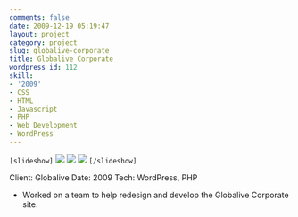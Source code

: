```yaml
---
comments: false
date: 2009-12-19 05:19:47
layout: project
category: project
slug: globalive-corporate
title: Globalive Corporate
wordpress_id: 112
skill:
- '2009'
- CSS
- HTML
- Javascript
- PHP
- Web Development
- WordPress
---
```


`[slideshow]`
![](http://ruten.ca/wp-content/uploads/2012/03/globalive-cropped1.jpg)
![](http://ruten.ca/wp-content/uploads/2012/03/globalive-cropped2.jpg)
![](http://ruten.ca/wp-content/uploads/2012/03/globalive-cropped3.jpg)
`[/slideshow]`

Client: Globalive
Date: 2009
Tech: WordPress, PHP



	
  * Worked on a team to help redesign and develop the Globalive Corporate site.


